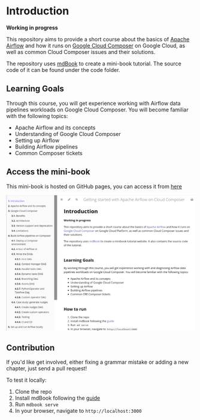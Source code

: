 # Introduction

**Working in progress**

This repository aims to provide a short course about the basics of [Apache Airflow](https://airflow.apache.org/) and how it runs on [Google Cloud Composer](https://cloud.google.com/composer) on Google Cloud, as well as common Cloud Composer issues and their solutions.

The repository uses [mdBook](https://rust-lang.github.io/mdBook/) to create a mini-book tutorial. The source code of it can be found under the code folder.

## Learning Goals

Through this course, you will get experience working with Airflow data pipelines workloads on Google Cloud Composer. You will become familiar with the following topics:

* Apache Airflow and its concepts
* Understanding of Google Cloud Composer
* Setting up Airflow
* Building Airflow pipelines
* Common Composer tickets

## Access the mini-book

This mini-book is hosted on GitHub pages, you can access it from [here](https://doitintl.github.io/doit-composer-airflow-training/index.html)

![mdbook website](mdbook-website.png)


## Contribution

If you'd like get involved, either fixing a grammar mistake or adding a new chapter, just send a pull request!

To test it locally:
1. Clone the repo
2. Install mdBook following the [guide](https://github.com/rust-lang/mdBook#installation)
3. Run `mdbook serve`
4. In your browser, navigate to `http://localhost:3000`
